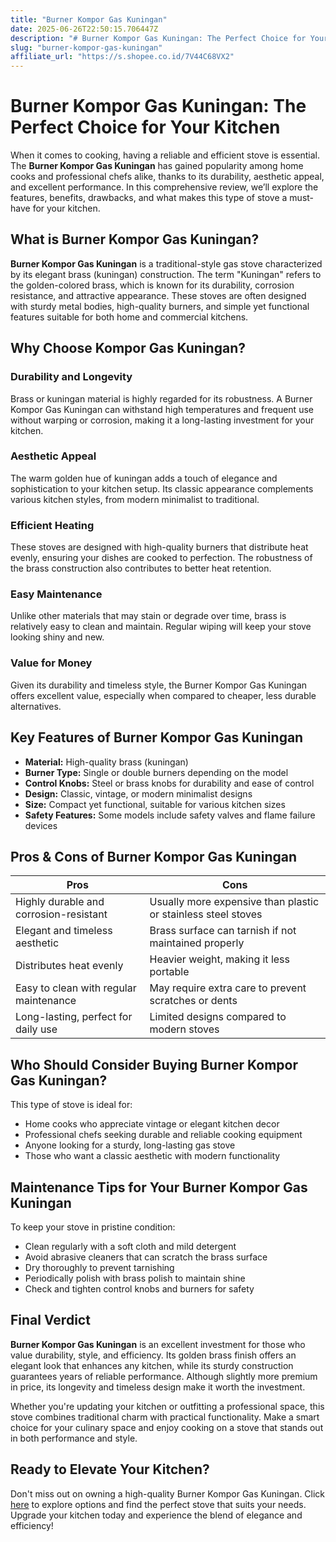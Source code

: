 ```yaml
---
title: "Burner Kompor Gas Kuningan"
date: 2025-06-26T22:50:15.706447Z
description: "# Burner Kompor Gas Kuningan: The Perfect Choice for Your Kitchen..."
slug: "burner-kompor-gas-kuningan"
affiliate_url: "https://s.shopee.co.id/7V44C68VX2"
---
```

# Burner Kompor Gas Kuningan: The Perfect Choice for Your Kitchen

When it comes to cooking, having a reliable and efficient stove is essential. The **Burner Kompor Gas Kuningan** has gained popularity among home cooks and professional chefs alike, thanks to its durability, aesthetic appeal, and excellent performance. In this comprehensive review, we’ll explore the features, benefits, drawbacks, and what makes this type of stove a must-have for your kitchen.

## What is Burner Kompor Gas Kuningan?

**Burner Kompor Gas Kuningan** is a traditional-style gas stove characterized by its elegant brass (kuningan) construction. The term "Kuningan" refers to the golden-colored brass, which is known for its durability, corrosion resistance, and attractive appearance. These stoves are often designed with sturdy metal bodies, high-quality burners, and simple yet functional features suitable for both home and commercial kitchens.

## Why Choose Kompor Gas Kuningan?

### Durability and Longevity

Brass or kuningan material is highly regarded for its robustness. A Burner Kompor Gas Kuningan can withstand high temperatures and frequent use without warping or corrosion, making it a long-lasting investment for your kitchen.

### Aesthetic Appeal

The warm golden hue of kuningan adds a touch of elegance and sophistication to your kitchen setup. Its classic appearance complements various kitchen styles, from modern minimalist to traditional.

### Efficient Heating

These stoves are designed with high-quality burners that distribute heat evenly, ensuring your dishes are cooked to perfection. The robustness of the brass construction also contributes to better heat retention.

### Easy Maintenance

Unlike other materials that may stain or degrade over time, brass is relatively easy to clean and maintain. Regular wiping will keep your stove looking shiny and new.

### Value for Money

Given its durability and timeless style, the Burner Kompor Gas Kuningan offers excellent value, especially when compared to cheaper, less durable alternatives.

## Key Features of Burner Kompor Gas Kuningan

- **Material:** High-quality brass (kuningan)
- **Burner Type:** Single or double burners depending on the model
- **Control Knobs:** Steel or brass knobs for durability and ease of control
- **Design:** Classic, vintage, or modern minimalist designs
- **Size:** Compact yet functional, suitable for various kitchen sizes
- **Safety Features:** Some models include safety valves and flame failure devices

## Pros & Cons of Burner Kompor Gas Kuningan

| **Pros** | **Cons** |
| --- | --- |
| Highly durable and corrosion-resistant | Usually more expensive than plastic or stainless steel stoves |
| Elegant and timeless aesthetic | Brass surface can tarnish if not maintained properly |
| Distributes heat evenly | Heavier weight, making it less portable |
| Easy to clean with regular maintenance | May require extra care to prevent scratches or dents |
| Long-lasting, perfect for daily use | Limited designs compared to modern stoves |

## Who Should Consider Buying Burner Kompor Gas Kuningan?

This type of stove is ideal for:

- Home cooks who appreciate vintage or elegant kitchen decor
- Professional chefs seeking durable and reliable cooking equipment
- Anyone looking for a sturdy, long-lasting gas stove
- Those who want a classic aesthetic with modern functionality

## Maintenance Tips for Your Burner Kompor Gas Kuningan

To keep your stove in pristine condition:

- Clean regularly with a soft cloth and mild detergent
- Avoid abrasive cleaners that can scratch the brass surface
- Dry thoroughly to prevent tarnishing
- Periodically polish with brass polish to maintain shine
- Check and tighten control knobs and burners for safety

## Final Verdict

**Burner Kompor Gas Kuningan** is an excellent investment for those who value durability, style, and efficiency. Its golden brass finish offers an elegant look that enhances any kitchen, while its sturdy construction guarantees years of reliable performance. Although slightly more premium in price, its longevity and timeless design make it worth the investment.

Whether you're updating your kitchen or outfitting a professional space, this stove combines traditional charm with practical functionality. Make a smart choice for your culinary space and enjoy cooking on a stove that stands out in both performance and style.

## Ready to Elevate Your Kitchen?

Don't miss out on owning a high-quality Burner Kompor Gas Kuningan. Click [here](https://s.shopee.co.id/7V44C68VX2) to explore options and find the perfect stove that suits your needs. Upgrade your kitchen today and experience the blend of elegance and efficiency!